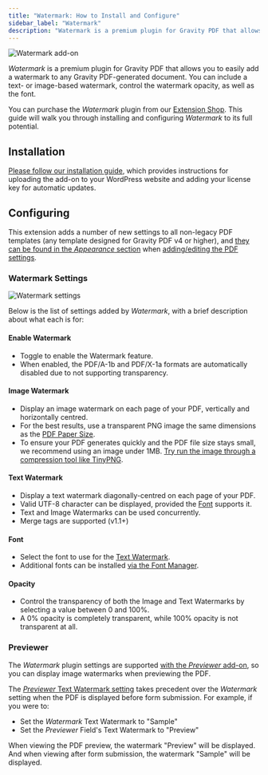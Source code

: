 ```yaml
---
title: "Watermark: How to Install and Configure"
sidebar_label: "Watermark"
description: "Watermark is a premium plugin for Gravity PDF that allows you to easily add a text or image watermark to any Gravity PDF-generated document."
---
```


![Watermark add-on](https://resources.gravitypdf.com/uploads/edd/2019/03/watermark-cover-artwork.png)

*Watermark* is a premium plugin for Gravity PDF that allows you to easily add a watermark to any Gravity PDF-generated document. You can include a text- or image-based watermark, control the watermark opacity, as well as the font.

You can purchase the *Watermark* plugin from our [Extension Shop](https://gravitypdf.com/shop/watermark-add-on/). This guide will walk you through installing and configuring *Watermark* to its full potential.

## Installation 

[Please follow our installation guide](installing-upgrading-extensions.md), which provides instructions for uploading the add-on to your WordPress website and adding your license key for automatic updates.

## Configuring 

This extension adds a number of new settings to all non-legacy PDF templates (any template designed for Gravity PDF v4 or higher), and [they can be found in the *Appearance* section](../users/setup-pdf.md#appearance-tab) when [adding/editing the PDF settings](../users/setup-pdf.md#locating-pdf-settings).

### Watermark Settings
![Watermark settings](https://resources.gravitypdf.com/uploads/2021/04/v6-Watermark-Settings.png)

Below is the list of settings added by *Watermark*, with a brief description about what each is for:

#### Enable Watermark 
*  Toggle to enable the Watermark feature.
*  When enabled, the PDF/A-1b and PDF/X-1a formats are automatically disabled due to not supporting transparency.

#### Image Watermark 
*  Display an image watermark on each page of your PDF, vertically and horizontally centred.
*  For the best results, use a transparent PNG image the same dimensions as the [PDF Paper Size](../users/setup-pdf.md#paper-size).
*  To ensure your PDF generates quickly and the PDF file size stays small, we recommend using an image under 1MB. [Try run the image through a compression tool like TinyPNG](https://tinypng.com/).

#### Text Watermark 
*  Display a text watermark diagonally-centred on each page of your PDF.
*  Valid UTF-8 character can be displayed, provided the [Font](#font) supports it.
*  Text and Image Watermarks can be used concurrently.
*  Merge tags are supported (v1.1+)

#### Font 
*  Select the font to use for the [Text Watermark](#text-watermark).
*  Additional fonts can be installed [via the Font Manager](../users/custom-fonts.md).

#### Opacity 
*  Control the transparency of both the Image and Text Watermarks by selecting a value between 0 and 100%.
*  A 0% opacity is completely transparent, while 100% opacity is not transparent at all.

### Previewer 

The *Watermark* plugin settings are supported [with the *Previewer* add-on](previewer-add-on.md), so you can display image watermarks when previewing the PDF. 

The [*Previewer* Text Watermark setting](previewer-add-on.md#watermark) takes precedent over the *Watermark* setting when the PDF is displayed before form submission. For example, if you were to:

* Set the *Watermark* Text Watermark to "Sample"
* Set the *Previewer* Field's Text Watermark to "Preview"

When viewing the PDF preview, the watermark "Preview" will be displayed. And when viewing after form submission, the watermark "Sample" will be displayed.